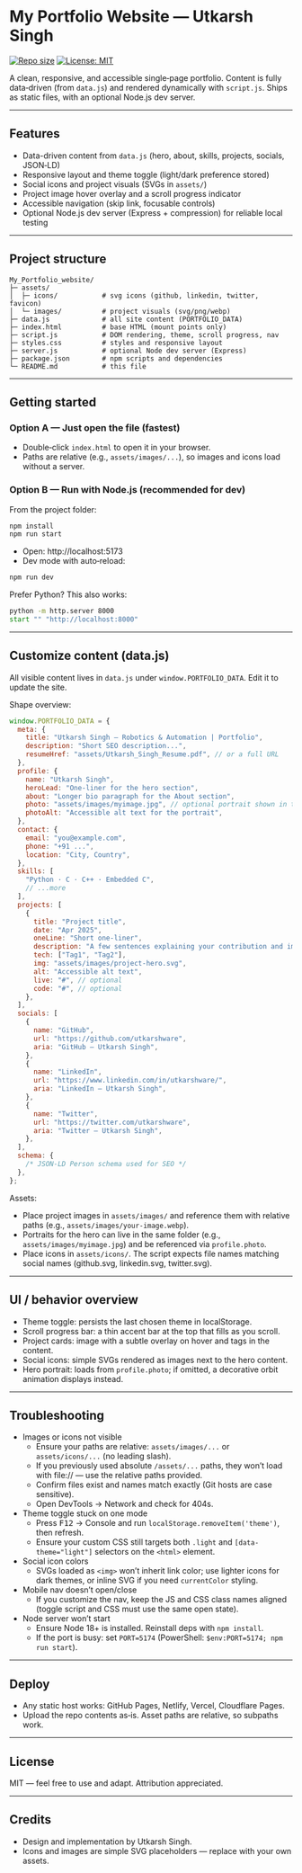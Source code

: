 # My Portfolio Website — Utkarsh Singh

[![Repo size](https://img.shields.io/github/repo-size/utkarshware/My_Portfolio_website?style=flat-square)](https://github.com/utkarshware/My_Portfolio_website)
[![License: MIT](https://img.shields.io/badge/license-MIT-lightgrey?style=flat-square)](#license)

A clean, responsive, and accessible single‑page portfolio. Content is fully data‑driven (from `data.js`) and rendered dynamically with `script.js`. Ships as static files, with an optional Node.js dev server.

---

## Features

- Data-driven content from `data.js` (hero, about, skills, projects, socials, JSON‑LD)
- Responsive layout and theme toggle (light/dark preference stored)
- Social icons and project visuals (SVGs in `assets/`)
- Project image hover overlay and a scroll progress indicator
- Accessible navigation (skip link, focusable controls)
- Optional Node.js dev server (Express + compression) for reliable local testing

---

## Project structure

```
My_Portfolio_website/
├─ assets/
│  ├─ icons/           # svg icons (github, linkedin, twitter, favicon)
│  └─ images/          # project visuals (svg/png/webp)
├─ data.js             # all site content (PORTFOLIO_DATA)
├─ index.html          # base HTML (mount points only)
├─ script.js           # DOM rendering, theme, scroll progress, nav
├─ styles.css          # styles and responsive layout
├─ server.js           # optional Node dev server (Express)
├─ package.json        # npm scripts and dependencies
└─ README.md           # this file
```

---

## Getting started

### Option A — Just open the file (fastest)

- Double‑click `index.html` to open it in your browser.
- Paths are relative (e.g., `assets/images/...`), so images and icons load without a server.

### Option B — Run with Node.js (recommended for dev)

From the project folder:

```cmd
npm install
npm run start
```

- Open: http://localhost:5173
- Dev mode with auto‑reload:

```cmd
npm run dev
```

Prefer Python? This also works:

```cmd
python -m http.server 8000
start "" "http://localhost:8000"
```

---

## Customize content (data.js)

All visible content lives in `data.js` under `window.PORTFOLIO_DATA`. Edit it to update the site.

Shape overview:

```js
window.PORTFOLIO_DATA = {
  meta: {
    title: "Utkarsh Singh — Robotics & Automation | Portfolio",
    description: "Short SEO description...",
    resumeHref: "assets/Utkarsh_Singh_Resume.pdf", // or a full URL
  },
  profile: {
    name: "Utkarsh Singh",
    heroLead: "One‑liner for the hero section",
    about: "Longer bio paragraph for the About section",
    photo: "assets/images/myimage.jpg", // optional portrait shown in the hero
    photoAlt: "Accessible alt text for the portrait",
  },
  contact: {
    email: "you@example.com",
    phone: "+91 ...",
    location: "City, Country",
  },
  skills: [
    "Python · C · C++ · Embedded C",
    // ...more
  ],
  projects: [
    {
      title: "Project title",
      date: "Apr 2025",
      oneLine: "Short one‑liner",
      description: "A few sentences explaining your contribution and impact",
      tech: ["Tag1", "Tag2"],
      img: "assets/images/project-hero.svg",
      alt: "Accessible alt text",
      live: "#", // optional
      code: "#", // optional
    },
  ],
  socials: [
    {
      name: "GitHub",
      url: "https://github.com/utkarshware",
      aria: "GitHub — Utkarsh Singh",
    },
    {
      name: "LinkedIn",
      url: "https://www.linkedin.com/in/utkarshware/",
      aria: "LinkedIn — Utkarsh Singh",
    },
    {
      name: "Twitter",
      url: "https://twitter.com/utkarshware",
      aria: "Twitter — Utkarsh Singh",
    },
  ],
  schema: {
    /* JSON‑LD Person schema used for SEO */
  },
};
```

Assets:

- Place project images in `assets/images/` and reference them with relative paths (e.g., `assets/images/your-image.webp`).
- Portraits for the hero can live in the same folder (e.g., `assets/images/myimage.jpg`) and be referenced via `profile.photo`.
- Place icons in `assets/icons/`. The script expects file names matching social names (github.svg, linkedin.svg, twitter.svg).

---

## UI / behavior overview

- Theme toggle: persists the last chosen theme in localStorage.
- Scroll progress bar: a thin accent bar at the top that fills as you scroll.
- Project cards: image with a subtle overlay on hover and tags in the content.
- Social icons: simple SVGs rendered as images next to the hero content.
- Hero portrait: loads from `profile.photo`; if omitted, a decorative orbit animation displays instead.

---

## Troubleshooting

- Images or icons not visible
  - Ensure your paths are relative: `assets/images/...` or `assets/icons/...` (no leading slash).
  - If you previously used absolute `/assets/...` paths, they won’t load with file:// — use the relative paths provided.
  - Confirm files exist and names match exactly (Git hosts are case sensitive).
  - Open DevTools → Network and check for 404s.
- Theme toggle stuck on one mode
  - Press <kbd>F12</kbd> → Console and run `localStorage.removeItem('theme')`, then refresh.
  - Ensure your custom CSS still targets both `.light` and `[data-theme="light"]` selectors on the `<html>` element.
- Social icon colors
  - SVGs loaded as `<img>` won’t inherit link color; use lighter icons for dark themes, or inline SVG if you need `currentColor` styling.
- Mobile nav doesn’t open/close
  - If you customize the nav, keep the JS and CSS class names aligned (toggle script and CSS must use the same open state).
- Node server won’t start
  - Ensure Node 18+ is installed. Reinstall deps with `npm install`.
  - If the port is busy: set `PORT=5174` (PowerShell: `$env:PORT=5174; npm run start`).

---

## Deploy

- Any static host works: GitHub Pages, Netlify, Vercel, Cloudflare Pages.
- Upload the repo contents as‑is. Asset paths are relative, so subpaths work.

---

## License

MIT — feel free to use and adapt. Attribution appreciated.

---

## Credits

- Design and implementation by Utkarsh Singh.
- Icons and images are simple SVG placeholders — replace with your own assets.
